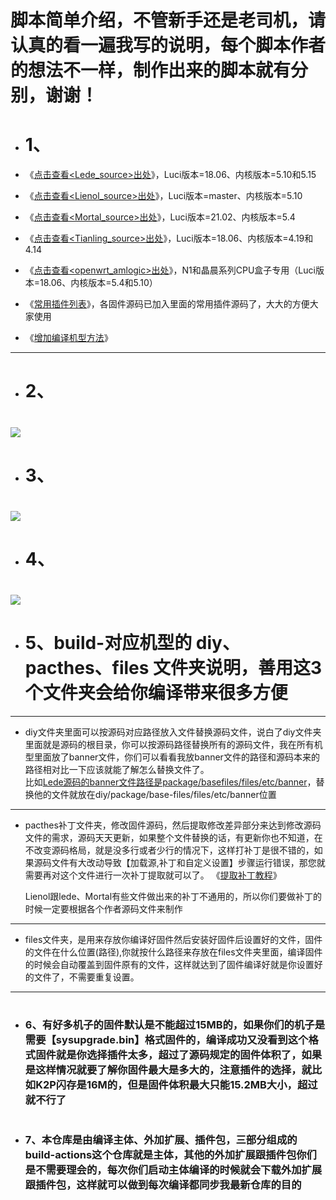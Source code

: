 # 脚本简单介绍，不管新手还是老司机，请认真的看一遍我写的说明，每个脚本作者的想法不一样，制作出来的脚本就有分别，谢谢！
- # 1、
- 《[点击查看<Lede_source>出处](https://github.com/coolsnowwolf/lede)》，Luci版本=18.06、内核版本=5.10和5.15

- 《[点击查看<Lienol_source>出处](https://github.com/Lienol/openwrt/tree/main)》，Luci版本=master、内核版本=5.10

- 《[点击查看<Mortal_source>出处](https://github.com/immortalwrt/immortalwrt/tree/openwrt-21.02)》，Luci版本=21.02、内核版本=5.4

- 《[点击查看<Tianling_source>出处](https://github.com/immortalwrt/immortalwrt/tree/openwrt-18.06)》，Luci版本=18.06、内核版本=4.19和4.14

- 《[点击查看<openwrt_amlogic>出处](https://github.com/coolsnowwolf/lede)》，N1和晶晨系列CPU盒子专用（Luci版本=18.06、内核版本=5.4和5.10）

- 《[常用插件列表](https://github.com/kurumiess/OP_README/blob/master/MD/%E5%90%8D%E7%A7%B0.md)》，各固件源码已加入里面的常用插件源码了，大大的方便大家使用

- 《[增加编译机型方法](https://github.com/kurumiess/OP_README/blob/master/MD/jlck.md)》
----
- # 2、<br>
# <img src="https://github.com/kurumiess/OP_README/blob/master/doc/x2210.png" />
- # 3、<br>
# <img src="https://github.com/kurumiess/OP_README/blob/master/doc/x2211.png" />
#
- # 4、<br>
# <img src="https://github.com/kurumiess/OP_README/blob/master/doc/322.png" />
#
- # 5、build-对应机型的 diy、pacthes、files 文件夹说明，善用这3个文件夹会给你编译带来很多方便
----
- diy文件夹里面可以按源码对应路径放入文件替换源码文件，说白了diy文件夹里面就是源码的根目录，你可以按源码路径替换所有的源码文件，我在所有机型里面放了banner文件，你们可以看看我放banner文件的路径和源码本来的路径相对比一下应该就能了解怎么替换文件了。<br>比如[Lede源码的banner文件路径是package/basefiles/files/etc/banner](https://github.com/coolsnowwolf/lede/blob/master/MD/package/base-files/files/etc/banner)，替换他的文件就放在diy/package/base-files/files/etc/banner位置<br>

----
- pacthes补丁文件夹，修改固件源码，然后提取修改差异部分来达到修改源码文件的需求，源码天天更新，如果整个文件替换的话，有更新你也不知道，在不改变源码格局，就是没多行或者少行的情况下，这样打补丁是很不错的，如果源码文件有大改动导致【加载源,补丁和自定义设置】步骤运行错误，那您就需要再对这个文件进行一次补丁提取就可以了。 《[提取补丁教程](https://github.com/kurumiess/OP_README/blob/master/MD/buding.md)》 <br>

    Lienol跟lede、Mortal有些文件做出来的补丁不通用的，所以你们要做补丁的时候一定要根据各个作者源码文件来制作
----
- files文件夹，是用来存放你编译好固件然后安装好固件后设置好的文件，固件的文件在什么位置(路径),你就按什么路径来存放在files文件夹里面，编译固件的时候会自动覆盖到固件原有的文件，这样就达到了固件编译好就是你设置好的文件了，不需要重复设置。<br>
----
#
- ### 6、有好多机子的固件默认是不能超过15MB的，如果你们的机子是需要【sysupgrade.bin】格式固件的，编译成功又没看到这个格式固件就是你选择插件太多，超过了源码规定的固件体积了，如果是这样情况就要了解你固件最大是多大的，注意插件的选择，就比如K2P闪存是16M的，但是固件体积最大只能15.2MB大小，超过就不行了
#

- ### 7、本仓库是由编译主体、外加扩展、插件包，三部分组成的build-actions这个仓库就是主体，其他的外加扩展跟插件包你们是不需要理会的，每次你们启动主体编译的时候就会下载外加扩展跟插件包，这样就可以做到每次编译都同步我最新仓库的目的
